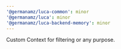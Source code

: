 ```yaml
---
'@germanamz/luca-common': minor
'@germanamz/luca': minor
'@germanamz/luca-backend-memory': minor
---
```


Custom Context for filtering or any purpose.

